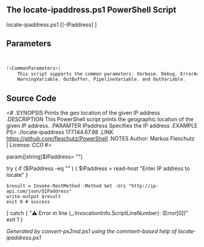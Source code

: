 ## The locate-ipaddress.ps1 PowerShell Script

locate-ipaddress.ps1 [[-IPaddress] <string>]


## Parameters
```powershell


[<CommonParameters>]
    This script supports the common parameters: Verbose, Debug, ErrorAction, ErrorVariable, WarningAction, 
    WarningVariable, OutBuffer, PipelineVariable, and OutVariable.
```

## Source Code
<#
.SYNOPSIS
	Prints the geo location of the given IP address
.DESCRIPTION
	This PowerShell script prints the geographic location of the given IP address.
.PARAMTER IPaddress
	Specifies the IP address
.EXAMPLE
	PS> ./locate-ipaddress 177.144.67.98
.LINK
	https://github.com/fleschutz/PowerShell
.NOTES
	Author: Markus Fleschutz | License: CC0
#>

param([string]$IPaddress= "")

try {
	if ($IPaddress -eq "" ) { $IPaddress = read-host "Enter IP address to locate" }

	$result = Invoke-RestMethod -Method Get -Uri "http://ip-api.com/json/$IPaddress"
	write-output $result
	exit 0 # success
} catch {
	"⚠️ Error in line $($_.InvocationInfo.ScriptLineNumber): $($Error[0])"
	exit 1
}

*Generated by convert-ps2md.ps1 using the comment-based help of locate-ipaddress.ps1*
